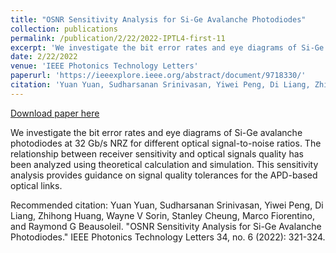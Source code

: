 ```yaml
---
title: "OSNR Sensitivity Analysis for Si-Ge Avalanche Photodiodes"
collection: publications
permalink: /publication/2/22/2022-IPTL4-first-11
excerpt: 'We investigate the bit error rates and eye diagrams of Si-Ge avalanche photodiodes at 32 Gb/s NRZ for different optical signal-to-noise ratios. The relationship between receiver sensitivity and optical signals quality has been analyzed using theoretical calculation and simulation. This sensitivity analysis provides guidance on signal quality tolerances for the APD-based optical links.'
date: 2/22/2022
venue: 'IEEE Photonics Technology Letters'
paperurl: 'https://ieeexplore.ieee.org/abstract/document/9718330/'
citation: 'Yuan Yuan, Sudharsanan Srinivasan, Yiwei Peng, Di Liang, Zhihong Huang, Wayne V Sorin, Stanley Cheung, Marco Fiorentino, and Raymond G Beausoleil. &quot;OSNR Sensitivity Analysis for Si-Ge Avalanche Photodiodes.&quot; IEEE Photonics Technology Letters 34, no. 6 (2022): 321-324.'
---
```


<a href='https://ieeexplore.ieee.org/abstract/document/9718330/'>Download paper here</a>

We investigate the bit error rates and eye diagrams of Si-Ge avalanche photodiodes at 32 Gb/s NRZ for different optical signal-to-noise ratios. The relationship between receiver sensitivity and optical signals quality has been analyzed using theoretical calculation and simulation. This sensitivity analysis provides guidance on signal quality tolerances for the APD-based optical links.

Recommended citation: Yuan Yuan, Sudharsanan Srinivasan, Yiwei Peng, Di Liang, Zhihong Huang, Wayne V Sorin, Stanley Cheung, Marco Fiorentino, and Raymond G Beausoleil. "OSNR Sensitivity Analysis for Si-Ge Avalanche Photodiodes." IEEE Photonics Technology Letters 34, no. 6 (2022): 321-324.